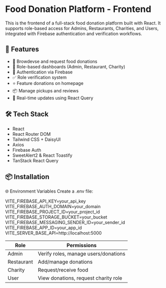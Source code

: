 # Food Donation Platform - Frontend

This is the frontend of a full-stack food donation platform built with React. It supports role-based access for Admins, Restaurants, Charities, and Users, integrated with Firebase authentication and verification workflows.

## 🚀 Features

- 🥗 Browdevse and request food donations
- 🏢 Role-based dashboards (Admin, Restaurant, Charity)
- 🔐 Authentication via Firebase
- ✅ Role verification system
- ⭐ Feature donations on homepage
- 📦 Manage pickups and reviews
- 🎯 Real-time updates using React Query

## 🛠️ Tech Stack

- React
- React Router DOM
- Tailwind CSS + DaisyUI
- Axios
- Firebase Auth
- SweetAlert2 & React Toastify
- TanStack React Query

## 📦 Installation


🌐 Environment Variables
Create a .env file:

VITE_FIREBASE_API_KEY=your_api_key
VITE_FIREBASE_AUTH_DOMAIN=your_domain
VITE_FIREBASE_PROJECT_ID=your_project_id
VITE_FIREBASE_STORAGE_BUCKET=your_bucket
VITE_FIREBASE_MESSAGING_SENDER_ID=your_sender_id
VITE_FIREBASE_APP_ID=your_app_id
VITE_SERVER_BASE_API=http://localhost:5000


| Role       | Permissions                          |
| ---------- | ------------------------------------ |
| Admin      | Verify roles, manage users/donations |
| Restaurant | Add/manage donations                 |
| Charity    | Request/receive food                 |
| User       | View donations, request charity role |

